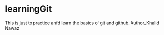 # learningGit
This is just to practice anfd learn the basics of git and github.
Author_Khalid Nawaz
